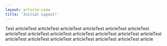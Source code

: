 ```yaml
---
layout: article-view
title: 'Initial Layout!'
---
```


Test articleTest articleTest articleTest articleTest articleTest articleTest articleTest articleTest articleTest articleTest articleTest articleTest articleTest articleTest articleTest articleTest articleTest articleTest articleTest article
